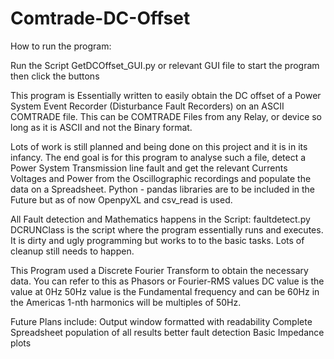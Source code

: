 # Comtrade-DC-Offset

How to run the program:

Run the Script GetDCOffset_GUI.py or relevant GUI file to start the program then click the buttons

This program is Essentially written to easily obtain the DC offset of a Power System Event Recorder (Disturbance Fault Recorders) on an ASCII COMTRADE file. This can be COMTRADE Files from any Relay, or device so long as it is ASCII and not the Binary format.

Lots of work is still planned and being done on this project and it is in its infancy. 
The end goal is for this program to analyse such a file, detect a Power System Transmission line fault and get the relevant Currents Voltages and Power from the Oscillographic recordings and populate the data on a Spreadsheet. 
Python - pandas libraries are to be included in the Future but as of now OpenpyXL and csv_read is used. 

All Fault detection and Mathematics happens in the Script: faultdetect.py
DCRUNClass is the script where the program essentially runs and executes. It is dirty and ugly programming but works to to the basic tasks. 
Lots of cleanup still needs to happen.

This Program used a Discrete Fourier Transform to obtain the necessary data. You can refer to this as Phasors or Fourier-RMS values
DC value is the value at 0Hz
50Hz value is the Fundamental frequency and can be 60Hz in the Americas
1-nth harmonics will be multiples of 50Hz. 



Future Plans include:
Output window formatted with readability
Complete Spreadsheet population of all results
better fault detection
Basic Impedance plots

